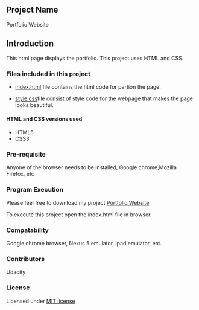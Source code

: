 ## Project Name
Portfolio Website

## Introduction

This html page displays the portfolio. This project uses HTML and CSS.

### Files included in this project

* [index.html](index.html) file contains the html code for partion the page.

* [style.css](style.css)file consist of style code for the webpage that makes the page looks beautiful.

#### HTML and CSS versions used
* HTML5
* CSS3

### Pre-requisite
Anyone of the browser needs to be installed, Google chrome,Mozilla Firefox, etc

### Program Execution
Please feel free to download my project [Portfolio Website](https://github.com/Vinaykmr93/Portfolio.git)

To execute this project open the index.html file in browser.

### Compatability
Google chrome browser, Nexus 5 emulator, ipad emulator, etc.

### Contributors
Udacity

### License

Licensed under [MIT license](LICENSE)
 
